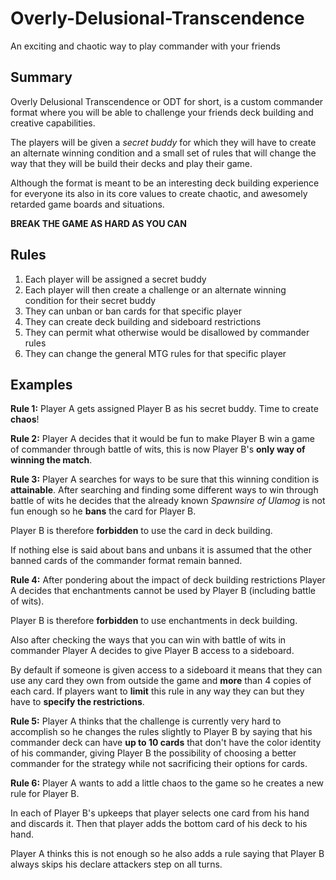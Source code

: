 # Overly-Delusional-Transcendence
An exciting and chaotic way to play commander with your friends



## Summary

Overly Delusional Transcendence or ODT for short, is a custom commander format where you will be able to challenge your friends deck building and creative capabilities.

The players will be given a *secret buddy* for which they will have to create an alternate winning condition and a small set of rules that will change the way that they will be build their decks and play their game.

Although the format is meant to be an interesting deck building experience for everyone its also in its core values to create chaotic, and awesomely retarded game boards and situations.

**BREAK THE GAME AS HARD AS YOU CAN**



## Rules

1. Each player will be assigned a secret buddy
2. Each player will then create a challenge or an alternate winning condition for their secret buddy
3. They can unban or ban cards for that specific player
4. They can create deck building and sideboard restrictions
5. They can permit what otherwise would be disallowed by commander rules
6. They can change the general MTG rules for that specific player



## Examples

**Rule 1:** Player A gets assigned Player B as his secret buddy. Time to create **chaos**!



**Rule 2:** Player A decides that it would be fun to make Player B win a game of commander through battle of wits, this is now Player B's **only way of winning the match**.



**Rule 3:** Player A searches for ways to be sure that this winning condition is **attainable**. After searching and finding some different ways to win through battle of wits he decides that the already known *Spawnsire of Ulamog* is not fun enough so he **bans** the card for Player B. 

Player B is therefore **forbidden** to use the card in deck building.

If nothing else is said about bans and unbans it is assumed that the other banned cards of the commander format remain banned.



**Rule 4:** After pondering about the impact of deck building restrictions Player A decides that enchantments cannot be used by Player B (including battle of wits).

Player B is therefore **forbidden** to use enchantments in deck building.

Also after checking the ways that you can win with battle of wits in commander Player A decides to give Player B access to a sideboard.

By default if someone is given access to a sideboard it means that they can use any card they own from outside the game and **more** than 4 copies of each card. If players want to **limit** this rule in any way they can but they have to **specify the restrictions**.



**Rule 5:** Player A thinks that the challenge is currently very hard to accomplish so he changes the rules slightly to Player B by saying that his commander deck can have **up to 10 cards** that don't have the color identity of his commander, giving Player B the possibility of choosing a better commander for the strategy while not sacrificing their options for cards.



**Rule 6:** Player A wants to add a little chaos to the game so he creates a new rule for Player B.

In each of Player B's upkeeps that player selects one card from his hand and discards it. Then that player adds the bottom card of his deck to his hand.

Player A thinks this is not enough so he also adds a rule saying that Player B always skips his declare attackers step on all turns.